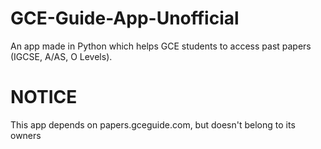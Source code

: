 # GCE-Guide-App-Unofficial
An app made in Python which helps GCE students to access past papers (IGCSE, A/AS, O Levels).
# NOTICE
This app depends on papers.gceguide.com, but doesn't belong to its owners
